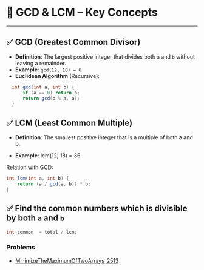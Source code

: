 # 📘 GCD & LCM – Key Concepts

---

## ✅ GCD (Greatest Common Divisor)

- **Definition**: The largest positive integer that divides both `a` and `b` without leaving a remainder.
- **Example**: `gcd(12, 18) = 6`
- **Euclidean Algorithm** (Recursive):
```java
  int gcd(int a, int b) {
      if (a == 0) return b;
      return gcd(b % a, a);
  }
```
## ✅ LCM (Least Common Multiple)
- **Definition**: The smallest positive integer that is a multiple of both a and b.

- **Example**:  lcm(12, 18) = 36

Relation with GCD:
```java
int lcm(int a, int b) {
    return (a / gcd(a, b)) * b;
}
```


## ✅ Find the common numbers which is divisible by both `a` and `b`

```java
int common  = total / lcm; 
```

### Problems 
- [MinimizeTheMaximumOfTwoArrays_2513](https://leetcode.com/problems/minimize-the-maximum-of-two-arrays/description)